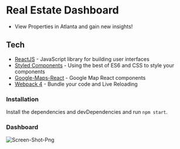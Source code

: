 # Real Estate Dashboard

- View Properties in Atlanta and gain new insights!

## Tech

- [ReactJS](https://reactjs.org/) - JavaScript library for building user interfaces
- [Styled Components](https://www.styled-components.com/) - Using the best of ES6 and CSS to style your components
- [Google-Maps-React](https://github.com/fullstackreact/google-maps-react) - Google Map React components
- [Webpack 4](https://webpack.js.org/) - Bundle your code and Live Reloading

### Installation

Install the dependencies and devDependencies and run `npm start`.

### Dashboard

![Screen-Shot-Png](https://i.postimg.cc/mg4mfNNG/Screen-Shot-2018-12-07-at-12-56-17-PM.png)
